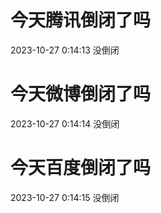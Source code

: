 # 今天腾讯倒闭了吗

2023-10-27 0:14:13 没倒闭

# 今天微博倒闭了吗

2023-10-27 0:14:14 没倒闭

# 今天百度倒闭了吗

2023-10-27 0:14:15 没倒闭

